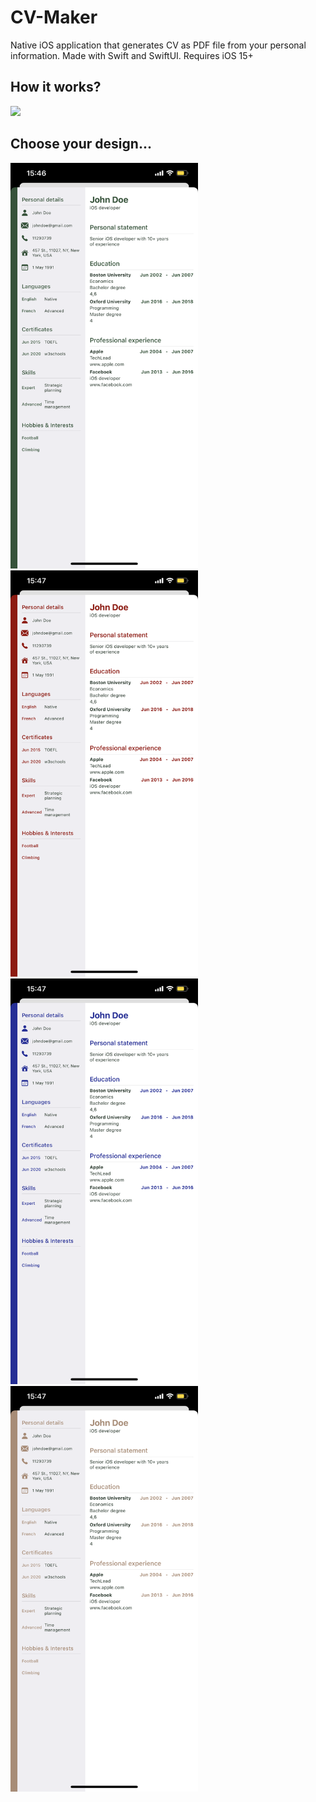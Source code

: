 # CV-Maker
Native iOS application that generates CV as PDF file from your personal information. Made with Swift and SwiftUI. Requires iOS 15+

## How it works?

<div><img src="screenshots/v1.gif" width=300></div>


## Choose your design...

<div><img src="screenshots/d1.PNG" width=300></div>
<div><img src="screenshots/d2.PNG" width=300></div>
<div><img src="screenshots/d3.PNG" width=300></div>
<div><img src="screenshots/d4.PNG" width=300></div>
